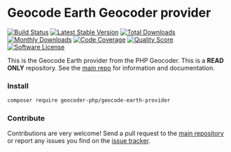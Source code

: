 # Geocode Earth Geocoder provider
[![Build Status](https://travis-ci.org/geocoder-php/geocode-earth-provider.svg?branch=master)](http://travis-ci.org/geocoder-php/geocode-earth-provider)
[![Latest Stable Version](https://poser.pugx.org/geocoder-php/geocode-earth-provider/v/stable)](https://packagist.org/packages/geocoder-php/geocode-earth-provider)
[![Total Downloads](https://poser.pugx.org/geocoder-php/geocode-earth-provider/downloads)](https://packagist.org/packages/geocoder-php/geocode-earth-provider)
[![Monthly Downloads](https://poser.pugx.org/geocoder-php/geocode-earth-provider/d/monthly.png)](https://packagist.org/packages/geocoder-php/geocode-earth-provider)
[![Code Coverage](https://img.shields.io/scrutinizer/coverage/g/geocoder-php/geocode-earth-provider.svg?style=flat-square)](https://scrutinizer-ci.com/g/geocoder-php/geocode-earth-provider)
[![Quality Score](https://img.shields.io/scrutinizer/g/geocoder-php/geocode-earth-provider.svg?style=flat-square)](https://scrutinizer-ci.com/g/geocoder-php/geocode-earth-provider)
[![Software License](https://img.shields.io/badge/license-MIT-brightgreen.svg?style=flat-square)](LICENSE)

This is the Geocode Earth provider from the PHP Geocoder. This is a **READ ONLY** repository. See the
[main repo](https://github.com/geocoder-php/Geocoder) for information and documentation. 

### Install

```bash
composer require geocoder-php/geocode-earth-provider
```

### Contribute

Contributions are very welcome! Send a pull request to the [main repository](https://github.com/geocoder-php/Geocoder) or 
report any issues you find on the [issue tracker](https://github.com/geocoder-php/Geocoder/issues).
